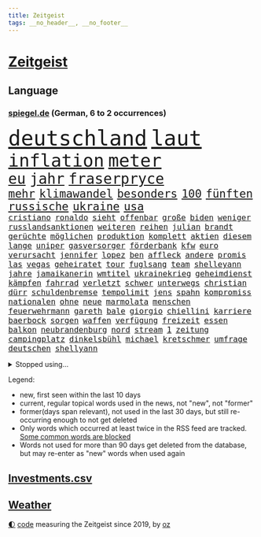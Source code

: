 ```yaml
---
title: Zeitgeist
tags: __no_header__, __no_footer__
---
```


# [Zeitgeist](https://oliz.io/zeitgeist/)

## Language

<h3><a href="https://www.spiegel.de" target="_blank">spiegel.de</a> (German, 6 to 2 occurrences)</h3>
<p style="font-family:monospace">
<span style="font-size:32pt"><a href="news_links.html#deutschland" class="current">deutschland</a></span>
<span style="font-size:32pt"><a href="news_links.html#laut" class="current">laut</a></span>
<br>
<span style="font-size:27pt"><a href="news_links.html#inflation" class="current">inflation</a></span>
<span style="font-size:27pt"><a href="news_links.html#meter" class="current">meter</a></span>
<br>
<span style="font-size:22pt"><a href="news_links.html#eu" class="current">eu</a></span>
<span style="font-size:22pt"><a href="news_links.html#jahr" class="current">jahr</a></span>
<span style="font-size:22pt"><a href="news_links.html#fraserpryce" class="new">fraserpryce</a></span>
<br>
<span style="font-size:17pt"><a href="news_links.html#mehr" class="current">mehr</a></span>
<span style="font-size:17pt"><a href="news_links.html#klimawandel" class="current">klimawandel</a></span>
<span style="font-size:17pt"><a href="news_links.html#besonders" class="current">besonders</a></span>
<span style="font-size:17pt"><a href="news_links.html#100" class="current">100</a></span>
<span style="font-size:17pt"><a href="news_links.html#fünften" class="current">fünften</a></span>
<span style="font-size:17pt"><a href="news_links.html#russische" class="current">russische</a></span>
<span style="font-size:17pt"><a href="news_links.html#ukraine" class="current">ukraine</a></span>
<span style="font-size:17pt"><a href="news_links.html#usa" class="current">usa</a></span>
<br>
<span style="font-size:12pt"><a href="news_links.html#cristiano" class="current">cristiano</a></span>
<span style="font-size:12pt"><a href="news_links.html#ronaldo" class="current">ronaldo</a></span>
<span style="font-size:12pt"><a href="news_links.html#sieht" class="current">sieht</a></span>
<span style="font-size:12pt"><a href="news_links.html#offenbar" class="current">offenbar</a></span>
<span style="font-size:12pt"><a href="news_links.html#große" class="current">große</a></span>
<span style="font-size:12pt"><a href="news_links.html#biden" class="current">biden</a></span>
<span style="font-size:12pt"><a href="news_links.html#weniger" class="current">weniger</a></span>
<span style="font-size:12pt"><a href="news_links.html#russlandsanktionen" class="current">russlandsanktionen</a></span>
<span style="font-size:12pt"><a href="news_links.html#weiteren" class="current">weiteren</a></span>
<span style="font-size:12pt"><a href="news_links.html#reihen" class="current">reihen</a></span>
<span style="font-size:12pt"><a href="news_links.html#julian" class="current">julian</a></span>
<span style="font-size:12pt"><a href="news_links.html#brandt" class="new">brandt</a></span>
<span style="font-size:12pt"><a href="news_links.html#gerüchte" class="current">gerüchte</a></span>
<span style="font-size:12pt"><a href="news_links.html#möglichen" class="current">möglichen</a></span>
<span style="font-size:12pt"><a href="news_links.html#produktion" class="current">produktion</a></span>
<span style="font-size:12pt"><a href="news_links.html#komplett" class="current">komplett</a></span>
<span style="font-size:12pt"><a href="news_links.html#aktien" class="current">aktien</a></span>
<span style="font-size:12pt"><a href="news_links.html#diesem" class="current">diesem</a></span>
<span style="font-size:12pt"><a href="news_links.html#lange" class="current">lange</a></span>
<span style="font-size:12pt"><a href="news_links.html#uniper" class="current">uniper</a></span>
<span style="font-size:12pt"><a href="news_links.html#gasversorger" class="current">gasversorger</a></span>
<span style="font-size:12pt"><a href="news_links.html#förderbank" class="new">förderbank</a></span>
<span style="font-size:12pt"><a href="news_links.html#kfw" class="current">kfw</a></span>
<span style="font-size:12pt"><a href="news_links.html#euro" class="current">euro</a></span>
<span style="font-size:12pt"><a href="news_links.html#verursacht" class="current">verursacht</a></span>
<span style="font-size:12pt"><a href="news_links.html#jennifer" class="current">jennifer</a></span>
<span style="font-size:12pt"><a href="news_links.html#lopez" class="new">lopez</a></span>
<span style="font-size:12pt"><a href="news_links.html#ben" class="current">ben</a></span>
<span style="font-size:12pt"><a href="news_links.html#affleck" class="new">affleck</a></span>
<span style="font-size:12pt"><a href="news_links.html#andere" class="current">andere</a></span>
<span style="font-size:12pt"><a href="news_links.html#promis" class="current">promis</a></span>
<span style="font-size:12pt"><a href="news_links.html#las" class="current">las</a></span>
<span style="font-size:12pt"><a href="news_links.html#vegas" class="current">vegas</a></span>
<span style="font-size:12pt"><a href="news_links.html#geheiratet" class="current">geheiratet</a></span>
<span style="font-size:12pt"><a href="news_links.html#tour" class="current">tour</a></span>
<span style="font-size:12pt"><a href="news_links.html#fuglsang" class="new">fuglsang</a></span>
<span style="font-size:12pt"><a href="news_links.html#team" class="current">team</a></span>
<span style="font-size:12pt"><a href="news_links.html#shelleyann" class="new">shelleyann</a></span>
<span style="font-size:12pt"><a href="news_links.html#jahre" class="current">jahre</a></span>
<span style="font-size:12pt"><a href="news_links.html#jamaikanerin" class="new">jamaikanerin</a></span>
<span style="font-size:12pt"><a href="news_links.html#wmtitel" class="current">wmtitel</a></span>
<span style="font-size:12pt"><a href="news_links.html#ukrainekrieg" class="current">ukrainekrieg</a></span>
<span style="font-size:12pt"><a href="news_links.html#geheimdienst" class="current">geheimdienst</a></span>
<span style="font-size:12pt"><a href="news_links.html#kämpfen" class="current">kämpfen</a></span>
<span style="font-size:12pt"><a href="news_links.html#fahrrad" class="current">fahrrad</a></span>
<span style="font-size:12pt"><a href="news_links.html#verletzt" class="current">verletzt</a></span>
<span style="font-size:12pt"><a href="news_links.html#schwer" class="current">schwer</a></span>
<span style="font-size:12pt"><a href="news_links.html#unterwegs" class="current">unterwegs</a></span>
<span style="font-size:12pt"><a href="news_links.html#christian" class="current">christian</a></span>
<span style="font-size:12pt"><a href="news_links.html#dürr" class="current">dürr</a></span>
<span style="font-size:12pt"><a href="news_links.html#schuldenbremse" class="current">schuldenbremse</a></span>
<span style="font-size:12pt"><a href="news_links.html#tempolimit" class="current">tempolimit</a></span>
<span style="font-size:12pt"><a href="news_links.html#jens" class="current">jens</a></span>
<span style="font-size:12pt"><a href="news_links.html#spahn" class="current">spahn</a></span>
<span style="font-size:12pt"><a href="news_links.html#kompromiss" class="current">kompromiss</a></span>
<span style="font-size:12pt"><a href="news_links.html#nationalen" class="current">nationalen</a></span>
<span style="font-size:12pt"><a href="news_links.html#ohne" class="current">ohne</a></span>
<span style="font-size:12pt"><a href="news_links.html#neue" class="current">neue</a></span>
<span style="font-size:12pt"><a href="news_links.html#marmolata" class="current">marmolata</a></span>
<span style="font-size:12pt"><a href="news_links.html#menschen" class="current">menschen</a></span>
<span style="font-size:12pt"><a href="news_links.html#feuerwehrmann" class="new">feuerwehrmann</a></span>
<span style="font-size:12pt"><a href="news_links.html#gareth" class="current">gareth</a></span>
<span style="font-size:12pt"><a href="news_links.html#bale" class="current">bale</a></span>
<span style="font-size:12pt"><a href="news_links.html#giorgio" class="current">giorgio</a></span>
<span style="font-size:12pt"><a href="news_links.html#chiellini" class="current">chiellini</a></span>
<span style="font-size:12pt"><a href="news_links.html#karriere" class="current">karriere</a></span>
<span style="font-size:12pt"><a href="news_links.html#baerbock" class="current">baerbock</a></span>
<span style="font-size:12pt"><a href="news_links.html#sorgen" class="current">sorgen</a></span>
<span style="font-size:12pt"><a href="news_links.html#waffen" class="current">waffen</a></span>
<span style="font-size:12pt"><a href="news_links.html#verfügung" class="current">verfügung</a></span>
<span style="font-size:12pt"><a href="news_links.html#freizeit" class="current">freizeit</a></span>
<span style="font-size:12pt"><a href="news_links.html#essen" class="current">essen</a></span>
<span style="font-size:12pt"><a href="news_links.html#balkon" class="current">balkon</a></span>
<span style="font-size:12pt"><a href="news_links.html#neubrandenburg" class="current">neubrandenburg</a></span>
<span style="font-size:12pt"><a href="news_links.html#nord" class="current">nord</a></span>
<span style="font-size:12pt"><a href="news_links.html#stream" class="current">stream</a></span>
<span style="font-size:12pt"><a href="news_links.html#1" class="current">1</a></span>
<span style="font-size:12pt"><a href="news_links.html#zeitung" class="current">zeitung</a></span>
<span style="font-size:12pt"><a href="news_links.html#campingplatz" class="current">campingplatz</a></span>
<span style="font-size:12pt"><a href="news_links.html#dinkelsbühl" class="new">dinkelsbühl</a></span>
<span style="font-size:12pt"><a href="news_links.html#michael" class="current">michael</a></span>
<span style="font-size:12pt"><a href="news_links.html#kretschmer" class="current">kretschmer</a></span>
<span style="font-size:12pt"><a href="news_links.html#umfrage" class="current">umfrage</a></span>
<span style="font-size:12pt"><a href="news_links.html#deutschen" class="current">deutschen</a></span>
<span style="font-size:12pt"><a href="news_links.html#shellyann" class="new">shellyann</a></span>
</p>
<details>
<summary>Stopped using...</summary>
<p class="former" style="font-size:12pt">
anwalt(634) reformen(634) alexej(633) analyse(633) gemeinden(633) grenzen(633) monatelang(633) version(633) übergriffe(633) anerkennung(632) bayer(632) nawalny(632) ermitteln(631) kanzlerin(631) kapitän(631) mitunter(631) unterschiede(631) also(630) ankündigung(630) awards(630) flick(630) hansi(630) pariser(630) radikal(630) seitdem(630) sicherheitskräfte(630) spieltag(630) werder(630) bekannten(629) bemüht(629) bernd(629) brexit(629) co₂(629) entwicklung(629) islamistischen(629) jüngste(629) katze(629) lisa(629) reform(629) richterin(629) schildert(629) schwangerschaft(629) stoppte(629) sängerin(629) unmöglich(629) vereinigten(629) verlust(629) coronaausbruch(628) demokraten(628) machthaber(628) märchen(628) nachruf(628) rechtsextremismus(628) smartphone(628) ärgert(628) armin(627) ausgebrochen(627) blieben(627) breit(627) diskriminierung(627) grünheide(627) mancherorts(627) michelle(627) möglicher(627) normal(627) rest(627) stellten(627) versteigert(627) beschwerde(626) coronakrise(626) coronalockdown(626) desaster(626) fahrzeuge(626) geboten(626) gehalten(626) heimlich(626) post(626) sprengstoff(626) stoßen(626) umwelt(626) angesteckt(625) befinden(625) bremer(625) gekündigt(625) größer(625) höheren(625) spekuliert(625) verlängern(625) besonderen(624) erholt(624) for(624) geholt(624) premiere(624) aufnahme(623) coronabeschränkungen(623) einziehen(623) frust(623) moderna(623) philip(623) teilte(623) verriet(623) zverev(623) brasiliens(622) dürfe(622) engagement(622) gewinner(622) herrschen(622) mütter(622) spätestens(622) ungarns(622) bundestrainer(621) gast(621) hunderten(621) opfers(621) rassistischen(621) versuchte(621) wies(621) debatten(620) entscheidenden(620) erkrankung(620) plädiert(620) verdächtigt(620) untersuchen(619) abgebrochen(618) drastischen(618) fakten(618) fortgesetzt(618) freunde(618) merkels(618) mieten(618) sperrt(618) zuständige(618) jahrhundert(617) wende(617) auftritte(616) negativen(616) schnitt(616) wochenüberblick(616) arabischen(615) kleines(615) lkwfahrer(615) porsche(615) schicken(615) sensation(615) solange(615) wirtschaftliche(615) aufstellen(614) einreise(614) bedeutung(613) dar(613) erfüllen(613) republik(613) betont(612) gefälschte(612) haaland(612) tiefen(612) erschöpft(611) karin(611) roger(611) verwickelt(611) gering(610) jüngere(610) migration(610) spiegelumfrage(610) eingeleitet(609) erfolgreichsten(609) menschenrechtsverletzungen(609) münster(609) vorgaben(609) aufgetaucht(608) green(608) iphone(608) cduchef(607) parallelen(607) stieß(607) erwachsenen(606) empfehlung(605) auktion(604) erweist(604) konsum(604) trug(604) hackerangriff(603) justin(603) popstar(603) halbe(602) pkw(602) sergio(602) stimmten(602) journalist(601) solchen(600) 2012(599) abstieg(598) sinkende(597) prognose(596) möglichkeiten(595) einblick(592) 91(591) finanzielle(589) flüchtete(587) mittelpunkt(587) gerieten(583) ausgetragen(579) spacex(578) härtere(576) entführt(570) vorlegen(569) last(564) tolle(563) jessica(560) ausweg(559) aggressiv(557) politischer(555) schutzsuchende(554) befunden(547) variante(543) heimatland(534) übers(533) lieferketten(529) sondersitzung(514) 18jähriger(509) verleumdung(509) entzogen(496) großstädten(492) zusammenbruch(489) bischof(487) fluggesellschaft(487) abbruch(477) konservative(471) zurückgekehrt(471) ausländischen(470) rum(469) strecken(469) erschoss(463) drohschreiben(460) szenarien(459) ermittlungsverfahren(458) bewirbt(454) zögern(452) blut(445) gewalttat(442) höchster(438) mindeststeuer(438) tabu(433) bka(422) außenseiter(416) durchbruch(400) pop(390) bezichtigt(379) bennett(378) naftali(378) unterbinden(378) stehe(377) schwäche(376) ausnahme(373) bergab(373) adac(371) morgens(369) chemnitz(359) grundsätzlich(358) 72(356) britney(356) spears(356) bundesrat(350) gorillas(348) boston(346) kleinkinder(346) dauerte(345) 1994(343) zwischendurch(343) emiraten(339) präsentierte(339) vorliegen(339) oberbayern(338) wellen(333) halfen(332) dankte(331) vizepräsidentin(330) topmanager(327) qualifiziert(326) stürme(325) äußerung(325) befürwortet(322) coronapause(322) atomwaffen(321) grand(319) überwältigt(317) achtzigerjahren(315) übertragen(311) 400000(310) erling(309) nouripour(309) omid(309) verzockt(309) zurückgeben(307) kanadische(305) leib(305) ankommen(304) staatsbesuch(301) uwe(301) schürt(299) überraschende(298) award(296) bedürftige(296) investiert(295) nachmittag(295) uskonzern(294) prangert(293) rolling(293) stones(293) lka(287) verbündeten(287) atombombe(285) telefoniert(285) werner(285) gesetzentwurf(283) autounfall(281) augenhöhe(278) antwortete(277) schnelles(277) überraschte(277) anheben(274) ajax(272) übertragung(271) celtics(269) feministin(268) costa(267) kleinere(267) millionenhöhe(267) vermitteln(266) harren(264) ice(262) fridays(260) future(260) lauter(260) kalkül(259) kosteten(259) uskongress(259) gesundes(258) asylbewerber(254) erwärmung(253) argumenten(252) magazin(251) taiwans(251) unsicherheiten(249) 200000(248) sprecherin(248) süle(247) geheimdienste(246) ampelparteien(245) verläuft(245) sterne(243) bestimmen(242) hafenstadt(242) drogenhandel(241) erschlagen(240) schränken(240) vorzugehen(240) dritter(239) rosenthal(238) cheftrainer(237) tickt(237) wilden(237) deniz(234) luftwaffe(234) methode(234) unterhändler(234) yücel(234) matteo(232) kuss(231) stromausfall(230) gewechselt(229) generationen(228) valencia(228) ostukraine(227) wissenschaftlichen(227) gesundheitspolitiker(226) wundern(225) schienen(224) zögerlich(224) plattformen(223) christiane(222) wirklichkeit(222) gefährlichste(221) verkehrswende(221) boykottieren(219) 2028(217) diw(217) haag(215) zehnjährigen(215) oskar(214) stephen(213) ausschluss(212) coronakurs(212) wirtschaftlich(212) eier(211) meteorologen(210) seltene(209) einziger(208) verwandte(208) wmteilnahme(208) kinderbetreuung(204) diskussionen(202) impfpässe(202) dinosaurier(201) verschollen(201) 107(199) gerast(198) staatsbürger(198) frühe(197) entlarven(195) entsenden(195) schwächer(195) höhepunkt(194) personalnot(194) omikron(193) omikronvariante(193) nehammer(192) kanzlers(191) surfer(191) leichtes(190) melbourne(190) tierärzte(190) passende(188) verhältnismäßig(188) 68(187) bat(187) bundesinnenministerin(186) problematisch(185) balkan(184) herausragenden(183) klauen(183) curry(182) sendungen(182) alina(181) betrachtet(181) omikronwelle(181) audi(179) mittelfeld(178) 1996(176) eingegangen(176) exfrau(175) kriterien(175) play(174) rheinlandpfälzische(174) dom(173) widersprechen(173) dreimalige(172) petersburg(171) russlandpolitik(171) sankt(171) berichteten(170) frauenquote(170) meere(170) langzeitfolgen(169) lebenshaltungskosten(169) verbrechern(168) verkehrsunfall(168) biopic(167) holetschek(167) ring(167) grünem(164) verschwendung(164) zeitgemäß(164) maskentragen(163) buhrufe(162) überwachung(162) strafzahlung(161) 56jähriger(160) erneuert(160) sturms(159) kartellamt(158) brandanschlag(157) gegründet(157) konkurrent(156) maaßen(156) muslimische(156) exportstopp(155) lagern(155) veto(155) report(154) castillo(153) handelskrieg(152) bekanntgegeben(151) erhöhter(151) flaggschiff(151) justizministerium(151) bremerhaven(150) geiselnahme(150) helikopter(150) herausgefunden(150) ruhen(146) ökologische(146) verweisen(145) einlegen(144) lächerlich(143) murray(143) altkanzlerin(140) n(140) verzeichnen(140) usbundesstaaten(139) komplott(138) rückruf(138) schlacht(138) hörsaal(137) abseits(136) sympathie(136) zensur(136) staatsanwälte(135) fähigkeiten(134) schwanken(134) unterstellt(134) verdankt(134) asylsuchende(133) schröders(132) ansprache(131) fehlern(131) benötigt(130) eingelegt(130) bankkunden(129) errichtung(129) samt(129) leuten(128) problems(128) benötigten(127) kurt(127) wettlauf(127) hagelt(126) versagen(126) insidern(125) vögel(125) antisemitismusvorwürfe(124) bürokratie(124) jemenitischen(124) kirchen(124) beschäftigung(123) motiviert(122) contest(121) eurovision(121) exsoldaten(121) komiker(121) paula(121) therapie(121) kremlkritiker(120) drittes(119) erwischte(119) fragebogen(119) hall(119) indischen(119) sbahnen(119) schwache(119) verschlimmert(119) öffnung(119) bevorstehende(117) analysen(116) ecstasy(116) lebe(116) rennställe(116) vermieter(116) kanonen(115) seenotretter(115) sportart(115) südamerika(115) menschlichen(114) regelmäßige(114) talfahrt(114) container(113) finanzmärkte(113) nebenbei(113) olympiagold(113) schildern(113) esc(112) finaleinzug(112) kanzlerpartei(112) bulli(110) nordamerika(110) nukleare(110) bestände(109) hauch(109) pck(109) raffinerie(109) sang(109) schwedt(109) teslawerk(109) zertrümmert(108) ukrainischem(107) freiwilligen(106) moldau(106) zügig(106) 86jährige(105) ausweiten(105) hauptdarsteller(105) kurse(105) tanken(105) amtsverzicht(104) ausgerichtet(104) messerangriff(104) militärexperten(104) autorennen(103) belgrad(103) ukrainekriegs(103) wehrpflicht(103) atomabkommens(102) ausgang(102) mobilmachung(102) tvserie(102) tätig(101) brutaler(100) gasexporte(100) mariupol(100) abholen(99) kriegsfolgen(99) ostukrainischen(99) regenwald(99) werts(99) abgeschoben(98) videospiele(98) vorbeugen(98) embargo(97) jünger(97) todes(97) brillierte(96) cherson(96) besatzer(95) clanmilieu(95) drake(95) glaubten(95) beben(94) kerstin(94) psychologen(94) unabhängig(94) ölembargo(94) übersetzt(94) breiten(93) kürzester(93) melanie(93) schilderte(93) wilke(93) blase(92) dlrg(92) dokumentieren(92) messerattacke(92) prominenter(92) revolutionsgarden(92) usamerikanische(92) lafontaine(91) lebendigem(91) befristetes(90) evangelische(90) francis(90) golfer(90) hbo(90) sowieso(90) bewährungsprobe(89) effizient(89) eilig(89) f35tarnkappenjets(89) fed(89) verwüstungen(89) begehren(88) emanzipation(88) esa(88) hauskatze(88) penzentrum(88) publizistin(88) selenskyjs(88) sound(88) talent(88) zeugin(88) brille(87) europatour(87) flugausfällen(87) gasflüsse(87) mehrfachraketenwerfer(87) menschenmenge(87) monaco(87) 60jähriger(86) aufbruchstimmung(86) aufruft(86) außergewöhnliches(86) geschätzt(86) route(86) suchten(86) 260000(85) bulgariens(85) indem(85) lightyear(85) nebenkosten(85) rekrutiert(85) untergebracht(85) vermeldet(85) wall(85) erfasste(84) falke(84) gerichtsverfahren(84) kläger(84) möhring(84) pérez(84) russwurm(84) smarten(84) unerwünscht(84) ungewissen(84) wotan(84) 48(83) blauer(83) gemeinnützigen(83) miete(83) oecd(83) umsteigen(83) windkraft(83) heimatdorf(82) kürzeren(82) tankrabatts(82) zweifelhafte(82) brodelt(81) garzweiler(81) parks(81) schriftstellervereinigung(81) ausschließlich(80) diagnostiziert(80) hour(80) lebensmittelkrise(80) ordentlich(80) sizilien(80) vorgeschichte(80) bagger(79) emails(79) fußballweltmeisterschaft(79) linksverteidiger(79) millionenfach(79) terrorgruppe(79) todesfahrt(79) zusätzlich(79) cafés(78) damenbinden(78) henning(78) mittelfeldspieler(78) agenten(77) aufzunehmen(77) autokonzern(77) bundesinnenministerium(77) inflationsraten(77) kiewreise(77) studienergebnisse(77) weich(77) zweifelhaften(77) dokumentierte(76) eröffnungsspiel(76) kassen(76) konzentrationslagers(76) margen(76) schwarzes(76) tochterfirmen(76) verlesen(76) vorstände(76) äußeren(76) altem(75) bauten(75) erschließen(75) fragezeichen(75) gastgebern(75) kölns(75) neutralität(75) ruhm(75) wohnort(75) galaxie(74) geheimdienstinformationen(74) mcdonald's(74) meeresspiegel(74) windkraftausbau(74) bauteile(73) endrunde(73) linkes(73) miriam(73) nationalteam(73) nicolas(73) philosophin(73) schuldunfähig(73) generalvikar(72) missglückter(72) pausieren(72) spiegelautor(72) absenkung(71) beitragserhöhungen(71) germania(71) haare(71) treuhandverwaltung(71) zuvorkommen(71) abspaltung(70) bruce(70) explosionsgefahr(70) gesenkt(70) planung(70) tennisweltrangliste(70) ärmere(70) basketballliga(69) darwin(69) daumen(69) jahrelangen(69) mitschüler(69) zweimonatige(69) österreichischer(69) 144(68) affe(68) berlinderby(68) chronischer(68) justice(68) onlinehändler(68) beziehungstat(67) ruin(67) 41jährige(66) hungerkatastrophe(66) populären(66) schutzsuchenden(66) startelf(66) tiefstand(66) täglichen(66) aserbaidschan(65) fortbestand(65) golfplatz(65) privatkunden(65) steuerung(65) benannten(64) chiles(64) eingekauft(64) eröffnete(64) gedenkfeier(64) klimapaket(64) populärsten(64) regional(64) rennwagen(64) sammelte(64) fia(63) formel1qualifying(63) hallervorden(63) personennahverkehr(63) ungeschützt(63) zander(63) ausfliegen(62) filialen(62) frontmann(62) mars(62) nacken(62) son(62) abgründe(61) besonderer(61) ecuador(60) entführen(60) finals(60) golden(60) traditionen(60) uspakistanische(60) warriors(60) datenbank(59) export(59) paus(59) bundeskanzlers(58) dieb(58) jüngeres(58) katalonien(58) miller(58) verspätung(58) wilson(58) autors(57) ddrfußballer(57) jersey(57) kirchenaustritt(57) kletterte(57) nagelsmann(57) nuklearanlagen(57) panzerlieferungen(57) widersprüche(57) bridges(56) feministische(56) frontal(56) maschinenraum(56) planten(56) systematische(56) unruhig(56) überwacht(56) aufkommen(55) cage(55) cooper(55) import(55) olympiasilber(55) schotte(55) grundnahrungsmittel(54) inspiration(54) karibik(54) mobile(54) rechtsaußen(54) sackt(54) whyte(54) zusammenhängen(54) deutschrussisches(53) fragile(53) heuballen(53) luftverkehr(53) missbrauchsopfer(53) spargel(53) virusvariante(53) flensburg(52) leroy(52) sané(52) ursprünglichen(52) warfen(52) ansteckung(51) meisterschaft(51) usatomwaffen(51) verdrängen(51) verfassungswidrig(51) wirkungslos(51) bieber(50) gekommene(50) handelsbeginn(50) kinderreporterinnen(50) permanente(50) kleinflugzeugs(49) konzerte(49) bezahlbar(48) durchatmen(48) gereicht(48) haubitzen(48) hühner(48) lloyd(48) reis(48) schont(48) illegalem(47) kies(47) leser(47) oberverwaltungsgericht(47) psychischer(47) roland(47) massentests(46) nützen(46) roberto(46) verschanzt(46) zermürbt(46) bäumen(45) diskriminiert(45) drittbeste(45) eingesperrt(45) radar(45) rügen(45) ungarische(45) verhalf(45) weltverband(45) dortmunds(44) flakpanzer(44) heimatstadt(44) höchst(44) verbündet(44) weigert(44) weitergabe(44) zusehends(44) blanco(43) kalush(43) kleinem(43) love(43) nutzerdaten(43) orchestra(43) wirtschaftsprüfer(43) westbalkan(42) aufgebraucht(41) deckt(41) droge(41) immobilienunternehmen(41) längerer(41) mächtigsten(41) platzieren(41) pässe(41) schlotterbeck(41) startups(41) toll(41) usjustizministerium(41) alters(40) euschnitt(40) klingeln(40) propheten(40) zurückfordern(40) abwenden(39) anfänger(39) fix(39) flugplatz(39) homosexuelle(39) mamas(39) ran(39) tafeln(39) clou(38) detlef(38) erfolgsserie(38) scheele(38) starkgemacht(38) stewart(38) beschmiert(37) haushaltsausschuss(37) kommunalen(37) kommunalwahlen(37) zinswende(37) ausgebremst(36) diejenigen(36) kritischem(36) regimes(36) schwächste(36) bistum(35) dance(35) debattiert(35) kolumbianer(35) staatskonzerns(35) zuges(35) bevorstehen(34) bundesligasaison(34) gremiums(34) irritationen(34) kuriosen(34) marvels(34) wahlbetrug(34) aufzuhalten(33) harmoniert(33) hinkt(33) parteivorsitzender(33) 430(32) arbeitsorganisation(32) europapokal(32) feuerwehren(32) gewagt(32) lagerhaft(32) usbörsen(32) anwältin(31) bedacht(31) dow(31) erdoğans(31) irrweg(31) isolierte(31) millionensumme(31) rückenschmerzen(31) waggons(31) wahlsieger(31) bürgermeisterwahl(30) linkspopulist(30) sämtliche(30) aushebelung(29) eineinhalb(29) entgleist(29) exmann(29) fernverkehr(29) hui(29) krebskranke(29) pga(29) rekordergebnis(29) saudiarabischen(29) streben(29) umbauen(29) 53(28) armbrust(28) coldplay(28) now(28) schlagzeuger(28) todesfällen(28) vizepräsidenten(28) geradezu(27) löschte(27) ortskräfte(27) paritätischer(27) republikanischer(27) wohlfahrtsverband(27) beruhigen(26) bezirk(26) fahrplan(26) hadert(26) haftbedingungen(26) kartieren(26) lng(26) reds(26) taschengeld(26) volle(26) abschalten(25) einseitig(25) sklaven(25) 54(24) laurence(24) aufzeichnung(23) heimliche(23) kurztrip(23) longcovidpatienten(23) löw(23) niedrigzinsen(23) immobilienkäufer(22) urlaubssaison(22) versorgte(22) wirtschaftsforum(22) zwölften(22) 21jähriger(21) lenkt(21) panne(21) schulmitarbeiterin(21) spacey(21) zaghaft(21) bachelet(20) befeuert(20) chinareise(20) einfahrt(20) erwerbstätigen(20) freiheitsberaubung(20) grönemeyer(20) küssen(20) ministeriums(20) trainerkarriere(20) unomenschenrechtskommissarin(20) wechselwilligen(20) abzugeben(19) formalen(19) ingenieur(19) liverpoolfans(19) onkel(19) prix(19) variieren(19) berufliche(18) durften(18) galten(18) schwinden(18) sonderrechte(18) tauchte(18) verschüttet(18) 51(17) afrikareise(17) andrew(17) berufsalltag(17) budgetgrenze(17) fressen(17) friedliche(17) liverpoolstar(17) luka(17) olympique(17) raketentests(17) südasien(17) zentimeter(17) 18jährigen(16) anlauf(16) diwstudie(16) easyjet(16) nbafinals(16) sanktionspolitik(16) springsteen(16) verschickt(16) zehnjährige(16) abrupt(15) anfahrende(15) krömer(15) meldeportal(15) nawalnys(15) spontan(15) zuwanderer(15) beansprucht(14) championsleaguesieger(14) eingeholt(14) flieger(14) körperlich(14) loben(14) nations(14) sperrzone(14) steve(14) turkey(14) darmstädter(13) hochsicherheitsgefängnis(13) louvre(13) schweine(13) tvshow(13) voraussichtlich(13) disney+(12) fußballtransfers(12) hartzivempfänger(12) außenhandel(11) bär(11) europatournee(11) garros(11) geltenden(11) jagger(11) kemmerich(11) mineralölkonzerne(11) pfingsten(11) unrichtige(11)
</p>
</details>
<p>Legend:
<ul>
<li><span class="new">new</span>, first seen within the last 10 days</li>
<li><span class="current">current</span>, regular topical words used in the news, not "new", not "former"</li>
<li><span class="former">former(days span relevant)</span>, not used in the last 30 days, but still re-occurring enough to not get deleted</li>
<li>Only words which occurred at least twice in the RSS feed are tracked. <a href="language/filters.py">Some common words are blocked</a></li>
<li>Words not used for more than 90 days get deleted from the database, but may re-enter as "new" words when used again</li>
</ul>
</p>

## [Investments](investments.html)[.csv](investments.csv)

## [Weather](weather.html)

<footer>
<a href="javascript:toggleTheme()" class="nav">🌓</a>
<a href="https://github.com/ooz/zeitgeist">code</a> measuring the Zeitgeist since 2019, by <a href="https://oliz.io">oz</a>
</footer>
